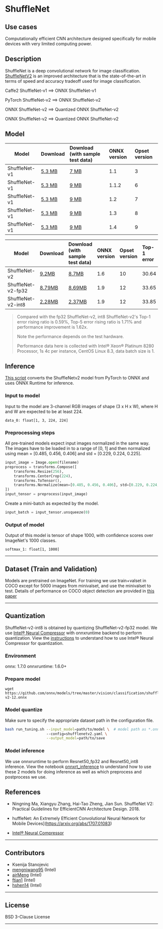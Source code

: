 <!--- SPDX-License-Identifier: BSD-3-Clause -->

# ShuffleNet

## Use cases
Computationally efficient CNN architecture designed specifically for mobile devices with very limited computing power.

## Description
ShuffleNet is a deep convolutional network for image classification. [ShuffleNetV2](https://pytorch.org/hub/pytorch_vision_shufflenet_v2/) is an improved architecture that is the state-of-the-art in terms of speed and accuracy tradeoff used for image classification.

Caffe2 ShuffleNet-v1 ==> ONNX ShuffleNet-v1

PyTorch ShuffleNet-v2 ==> ONNX ShuffleNet-v2

ONNX ShuffleNet-v2 ==> Quantized ONNX ShuffleNet-v2

ONNX ShuffleNet-v2 ==> Quantized ONNX ShuffleNet-v2

## Model

|Model        |Download  |Download (with sample test data)|ONNX version|Opset version|
|-------------|:--------------|:--------------|:--------------|:--------------|
|ShuffleNet-v1| [5.3 MB](model/shufflenet-3.onnx)  |  [7 MB](model/shufflenet-3.tar.gz) |  1.1 | 3|
|ShuffleNet-v1| [5.3 MB](model/shufflenet-6.onnx)  |  [9 MB](model/shufflenet-6.tar.gz) |  1.1.2 | 6|
|ShuffleNet-v1| [5.3 MB](model/shufflenet-7.onnx)  |  [9 MB](model/shufflenet-7.tar.gz) |  1.2 | 7|
|ShuffleNet-v1| [5.3 MB](model/shufflenet-8.onnx)  |  [9 MB](model/shufflenet-8.tar.gz) |  1.3 | 8|
|ShuffleNet-v1| [5.3 MB](model/shufflenet-9.onnx)  |  [9 MB](model/shufflenet-9.tar.gz) |  1.4 | 9|

|Model        |Download  |Download (with sample test data)|ONNX version|Opset version|Top-1 error |Top-5 error |
|-------------|:--------------|:--------------|:--------------|:--------------|:--------------|:--------------|
|ShuffleNet-v2 |[9.2MB](model/shufflenet-v2-10.onnx) |  [8.7MB](model/shufflenet-v2-10.tar.gz) | 1.6 | 10 | 30.64 | 11.68|
|ShuffleNet-v2-fp32 |[8.79MB](model/shufflenet-v2-12.onnx) |[8.69MB](model/shufflenet-v2-12.tar.gz) |1.9 |12 |33.65 |13.43|
|ShuffleNet-v2-int8 |[2.28MB](model/shufflenet-v2-12-int8.onnx) |[2.37MB](model/shufflenet-v2-10-int8.tar.gz) |1.9 |12 |33.85 |13.66 |
> Compared with the fp32 ShuffleNet-v2, int8 ShuffleNet-v2's Top-1 error rising ratio is 0.59%, Top-5 error rising ratio is 1.71% and performance improvement is 1.62x.
>
> Note the performance depends on the test hardware. 
> 
> Performance data here is collected with Intel® Xeon® Platinum 8280 Processor, 1s 4c per instance, CentOS Linux 8.3, data batch size is 1.

## Inference
[This script](ShufflenetV2-export.py) converts the ShuffleNetv2 model from PyTorch to ONNX and uses ONNX Runtime for inference.

### Input to model
Input to the model are 3-channel RGB images of shape (3 x H x W), where H and W are expected to be at least 224.
```
data_0: float[1, 3, 224, 224]
```

### Preprocessing steps
All pre-trained models expect input images normalized in the same way. The images have to be loaded in to a range of [0, 1] and then normalized using mean = [0.485, 0.456, 0.406] and std = [0.229, 0.224, 0.225].

```python
input_image = Image.open(filename)
preprocess = transforms.Compose([
    transforms.Resize(256),
    transforms.CenterCrop(224),
    transforms.ToTensor(),
    transforms.Normalize(mean=[0.485, 0.456, 0.406], std=[0.229, 0.224, 0.225]),
])
input_tensor = preprocess(input_image)
```
Create a mini-batch as expected by the model.
```python
input_batch = input_tensor.unsqueeze(0)
```

### Output of model

Output of this model is tensor of shape 1000, with confidence scores over ImageNet's 1000 classes.
```
softmax_1: float[1, 1000]
```
<hr>

## Dataset (Train and Validation)
Models are pretrained on ImageNet.
For training we use train+valset in COCO except for 5000 images from minivalset, and use the minivalset to test.
Details of performance on COCO object detection are provided in [this paper](https://arxiv.org/pdf/1807.11164v1.pdf)
<hr>

## Quantization
ShuffleNet-v2-int8 is obtained by quantizing ShuffleNet-v2-fp32 model. We use [Intel® Neural Compressor](https://github.com/intel/neural-compressor) with onnxruntime backend to perform quantization. View the [instructions](https://github.com/intel/neural-compressor/blob/master/examples/onnxrt/onnx_model_zoo/shufflenet/README.md) to understand how to use Intel® Neural Compressor for quantization.

### Environment
onnx: 1.7.0 
onnxruntime: 1.6.0+

### Prepare model
```shell
wget https://github.com/onnx/models/tree/master/vision/classification/shufflenet/model/shufflenet-v2-12.onnx
```

### Model quantize
Make sure to specify the appropriate dataset path in the configuration file.
```bash
bash run_tuning.sh --input_model=path/to/model \  # model path as *.onnx
                   --config=shufflenetv2.yaml \
                   --output_model=path/to/save
```

### Model inference
We use onnxruntime to perform Resnet50_fp32 and Resnet50_int8 inference. View the notebook [onnxrt_inference](../onnxrt_inference.ipynb) to understand how to use these 2 models for doing inference as well as which preprocess and postprocess we use.

## References
* Ningning Ma, Xiangyu Zhang, Hai-Tao Zheng, Jian Sun. ShuffleNet V2: Practical Guidelines for EfficientCNN Architecture Design. 2018.

* huffleNet: An Extremely Efficient Convolutional Neural Network for Mobile Devices](https://arxiv.org/abs/1707.01083)

* [Intel® Neural Compressor](https://github.com/intel/neural-compressor)
<hr>

## Contributors
* Ksenija Stanojevic
* [mengniwang95](https://github.com/mengniwang95) (Intel)
* [airMeng](https://github.com/airMeng) (Intel)
* [ftian1](https://github.com/ftian1) (Intel)
* [hshen14](https://github.com/hshen14) (Intel)
<hr>

## License
BSD 3-Clause License
<hr>
